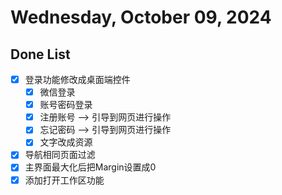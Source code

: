 # Wednesday, October 09, 2024

## Done List

- [x] 登录功能修改成桌面端控件
  - [x] 微信登录
  - [x] 账号密码登录
  - [x] 注册账号 --> 引导到网页进行操作
  - [x] 忘记密码 --> 引导到网页进行操作
  - [x] 文字改成资源
- [x] 导航相同页面过滤
- [x] 主界面最大化后把Margin设置成0
- [x] 添加打开工作区功能
